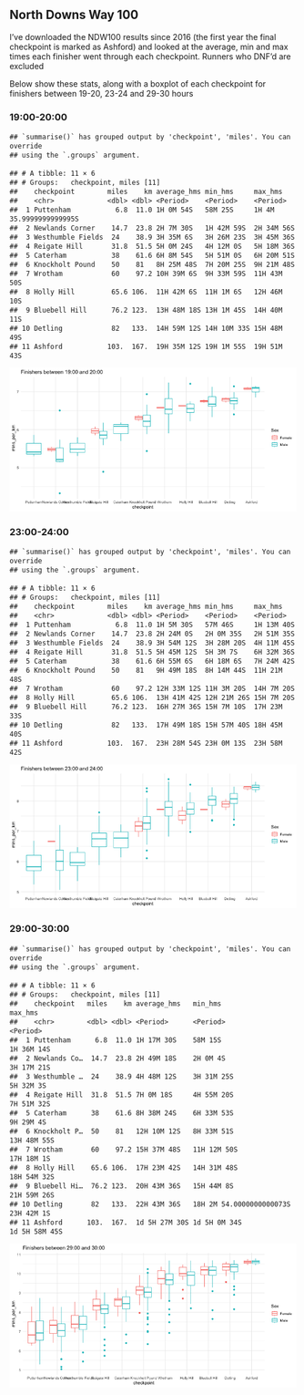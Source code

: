 ## North Downs Way 100

I’ve downloaded the NDW100 results since 2016 (the first year the final
checkpoint is marked as Ashford) and looked at the average, min and max
times each finisher went through each checkpoint. Runners who DNF’d are
excluded

Below show these stats, along with a boxplot of each checkpoint for
finishers between 19-20, 23-24 and 29-30 hours

### 19:00-20:00

    ## `summarise()` has grouped output by 'checkpoint', 'miles'. You can override
    ## using the `.groups` argument.

    ## # A tibble: 11 × 6
    ## # Groups:   checkpoint, miles [11]
    ##    checkpoint        miles    km average_hms min_hms     max_hms                
    ##    <chr>             <dbl> <dbl> <Period>    <Period>    <Period>               
    ##  1 Puttenham           6.8  11.0 1H 0M 54S   58M 25S     1H 4M 35.9999999999995S
    ##  2 Newlands Corner    14.7  23.8 2H 7M 30S   1H 42M 59S  2H 34M 56S             
    ##  3 Westhumble Fields  24    38.9 3H 35M 6S   3H 26M 23S  3H 45M 36S             
    ##  4 Reigate Hill       31.8  51.5 5H 0M 24S   4H 12M 0S   5H 18M 36S             
    ##  5 Caterham           38    61.6 6H 8M 54S   5H 51M 0S   6H 20M 51S             
    ##  6 Knockholt Pound    50    81   8H 25M 48S  7H 20M 25S  9H 21M 48S             
    ##  7 Wrotham            60    97.2 10H 39M 6S  9H 33M 59S  11H 43M 50S            
    ##  8 Holly Hill         65.6 106.  11H 42M 6S  11H 1M 6S   12H 46M 10S            
    ##  9 Bluebell Hill      76.2 123.  13H 48M 18S 13H 1M 45S  14H 40M 11S            
    ## 10 Detling            82   133.  14H 59M 12S 14H 10M 33S 15H 48M 49S            
    ## 11 Ashford           103.  167.  19H 35M 12S 19H 1M 55S  19H 51M 43S

![](centurion_results_files/figure-markdown_strict/unnamed-chunk-1-1.png)

### 23:00-24:00

    ## `summarise()` has grouped output by 'checkpoint', 'miles'. You can override
    ## using the `.groups` argument.

    ## # A tibble: 11 × 6
    ## # Groups:   checkpoint, miles [11]
    ##    checkpoint        miles    km average_hms min_hms     max_hms    
    ##    <chr>             <dbl> <dbl> <Period>    <Period>    <Period>   
    ##  1 Puttenham           6.8  11.0 1H 5M 30S   57M 46S     1H 13M 40S 
    ##  2 Newlands Corner    14.7  23.8 2H 24M 0S   2H 0M 35S   2H 51M 35S 
    ##  3 Westhumble Fields  24    38.9 3H 54M 12S  3H 28M 20S  4H 11M 45S 
    ##  4 Reigate Hill       31.8  51.5 5H 45M 12S  5H 3M 7S    6H 32M 36S 
    ##  5 Caterham           38    61.6 6H 55M 6S   6H 18M 6S   7H 24M 42S 
    ##  6 Knockholt Pound    50    81   9H 49M 18S  8H 14M 44S  11H 21M 48S
    ##  7 Wrotham            60    97.2 12H 33M 12S 11H 3M 20S  14H 7M 20S 
    ##  8 Holly Hill         65.6 106.  13H 41M 42S 12H 21M 26S 15H 7M 20S 
    ##  9 Bluebell Hill      76.2 123.  16H 27M 36S 15H 7M 10S  17H 23M 33S
    ## 10 Detling            82   133.  17H 49M 18S 15H 57M 40S 18H 45M 40S
    ## 11 Ashford           103.  167.  23H 28M 54S 23H 0M 13S  23H 58M 42S

![](centurion_results_files/figure-markdown_strict/unnamed-chunk-2-1.png)

### 29:00-30:00

    ## `summarise()` has grouped output by 'checkpoint', 'miles'. You can override
    ## using the `.groups` argument.

    ## # A tibble: 11 × 6
    ## # Groups:   checkpoint, miles [11]
    ##    checkpoint   miles    km average_hms   min_hms                  max_hms      
    ##    <chr>        <dbl> <dbl> <Period>      <Period>                 <Period>     
    ##  1 Puttenham      6.8  11.0 1H 17M 30S    58M 15S                  1H 36M 14S   
    ##  2 Newlands Co…  14.7  23.8 2H 49M 18S    2H 0M 4S                 3H 17M 21S   
    ##  3 Westhumble …  24    38.9 4H 48M 12S    3H 31M 25S               5H 32M 3S    
    ##  4 Reigate Hill  31.8  51.5 7H 0M 18S     4H 55M 20S               7H 51M 32S   
    ##  5 Caterham      38    61.6 8H 38M 24S    6H 33M 53S               9H 29M 4S    
    ##  6 Knockholt P…  50    81   12H 10M 12S   8H 33M 51S               13H 48M 55S  
    ##  7 Wrotham       60    97.2 15H 37M 48S   11H 12M 50S              17H 18M 1S   
    ##  8 Holly Hill    65.6 106.  17H 23M 42S   14H 31M 48S              18H 54M 32S  
    ##  9 Bluebell Hi…  76.2 123.  20H 43M 36S   15H 44M 8S               21H 59M 26S  
    ## 10 Detling       82   133.  22H 43M 36S   18H 2M 54.0000000000073S 23H 42M 1S   
    ## 11 Ashford      103.  167.  1d 5H 27M 30S 1d 5H 0M 34S             1d 5H 58M 45S

![](centurion_results_files/figure-markdown_strict/unnamed-chunk-3-1.png)
